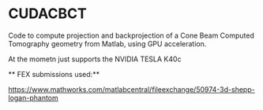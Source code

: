 # CUDACBCT

Code to compute projection and backprojection of a Cone Beam Computed Tomography geometry from Matlab, using GPU acceleration.

 At the mometn just supports the NVIDIA TESLA K40c


** FEX submissions used:**

https://www.mathworks.com/matlabcentral/fileexchange/50974-3d-shepp-logan-phantom
